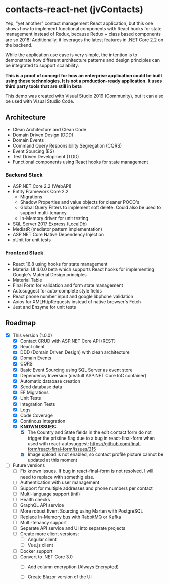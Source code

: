 # contacts-react-net (jvContacts)
Yep, "yet another" contact management React application, but this one shows how to 
implement functional components with React hooks for state management instead of Redux, because Redux + class based components
are so 2018! Additionally, it leverages the latest features in .NET Core 2.2 on the backend. 

While the application use case is very simple, the intention is to 
demonstrate how different architecture patterns and design principles can be integrated 
to support scalability. 

**This is a proof of concept for how an enterprise application could be built
using these technologies. It is not a production-ready application. It uses third party tools that are still in beta**

This demo was created with Visual Studio 2019 (Community), but it can also be used with 
Visual Studio Code.     

## Architecture
* Clean Architecture and Clean Code
* Domain Driven Design (DDD)
* Domain Events
* Command Query Responsibility Segregation (CQRS)
* Event Sourcing (ES)
* Test Driven Development (TDD)
* Functional components using React hooks for state management

### Backend Stack
* ASP.NET Core 2.2 (WebAPI)
* Entity Framework Core 2.2
  * Migrations 
  * Shadow Properties and value objects for cleaner POCO's
  * Global Query Filters to implement soft delete. Could also be used to support multi-tenancy.
  * In-Memory driver for unit testing
* SQL Server 2017 Express (LocalDb) 
* MediatR (mediator pattern implementation)
* ASP.NET Core Native Dependency Injection
* xUnit for unit tests
 
### Frontend Stack
* React 16.8 using hooks for state management
* Material UI 4.0.0 beta which supports React hooks for implementing Google's Material Design principles
* Material Table 
* Final Form for validation and form state management
* Autosuggest for auto-complete style fields
* React phone number input and google libphone validation
* Axios for XMLHttpRequests instead of native browser's Fetch
* Jest and Enzyme for unit tests 

## Roadmap
- [x] This version (1.0.0)
    - [x] Contact CRUD with ASP.NET Core API (REST)
    - [x] React client         
    - [x] DDD (Domain Driven Design) with clean architecture       
    - [x] Domain Events
    - [x] CQRS
    - [x] Basic Event Sourcing using SQL Server as event store
    - [x] Dependency Inversion (deafult ASP.NET Core IoC container)
    - [x] Automatic database creation
    - [x] Seed database data
    - [x] EF Migrations
    - [x] Unit Tests
    - [x] Integration Tests
    - [x] Logs
    - [x] Code Coverage
    - [x] Continous Integration
    - [x] **KNOWN ISSUES:** 
      - [x] The Country and State fields in the edit contact form do not trigger the pristine flag due to a bug in react-final-form when used with react-autosuggest: https://github.com/final-form/react-final-form/issues/315
      - [x] Image upload is not enabled, so contact profile picture cannot be updated at this moment
- [ ] Future versions
    - [ ] Fix known issues. If bug in react-final-form is not resolved, I will need to replace with somethig else.
    - [ ] Authentication with user management
    - [ ] Support for multiple addresses and phone numbers per contact
    - [ ] Multi-language support (intl)
    - [ ] Health checks
    - [ ] GraphQL API service
    - [ ] More robust Event Sourcing using Marten with PostgreSQL
    - [ ] Replace In-Memory bus with RabbitMQ or Kafka
    - [ ] Multi-tenancy support
    - [ ] Separate API service and UI into separate projects
    - [ ] Create more client versions:
      - [ ] Angular client
      - [ ] Vue.js client
    - [ ] Docker support
    - [ ] Convert to .NET Core 3.0
      - [ ] Add column encryption (Always Encrypted)
      - [ ] Create Blazor version of the UI
    